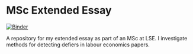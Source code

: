 # MSc Extended Essay
[![Binder](https://mybinder.org/badge_logo.svg)](https://mybinder.org/v2/gh/EdJeeOnGitHub/MSc-Essay/master?filepath=essay.Rmd)

A repository for my extended essay as part of an MSc at LSE. I investigate methods for detecting defiers in labour economics papers.
